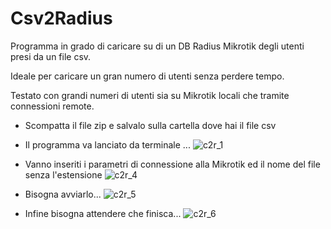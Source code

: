 # Csv2Radius
Programma in grado di caricare su di un DB Radius Mikrotik degli utenti presi da un file csv.

Ideale per caricare un gran numero di utenti senza perdere tempo.

Testato con grandi numeri di utenti sia su Mikrotik locali che tramite connessioni remote.

- Scompatta il file zip e salvalo sulla cartella dove hai il file csv

- Il programma va lanciato da terminale ...
![c2r_1](https://github.com/user-attachments/assets/b86f41f3-55d0-4d07-bb86-c8915442eca3)

- Vanno inseriti i parametri di connessione alla Mikrotik ed il nome del file senza l'estensione
![c2r_4](https://github.com/user-attachments/assets/d495f9df-3230-4b0b-903a-32c386b0e7da)

- Bisogna avviarlo...
![c2r_5](https://github.com/user-attachments/assets/83a3bac8-f8cb-4342-96ae-9819ed8b44b6)

- Infine bisogna attendere che finisca...
  ![c2r_6](https://github.com/user-attachments/assets/4a466b2f-059a-473c-9f70-42f7f763384f)
